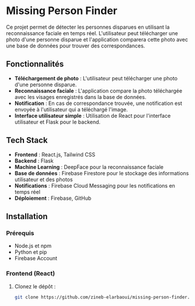 # Missing Person Finder

Ce projet permet de détecter les personnes disparues en utilisant la reconnaissance faciale en temps réel. L'utilisateur peut télécharger une photo d'une personne disparue et l'application comparera cette photo avec une base de données pour trouver des correspondances.

## Fonctionnalités

- **Téléchargement de photo** : L'utilisateur peut télécharger une photo d'une personne disparue.
- **Reconnaissance faciale** : L'application compare la photo téléchargée avec les visages enregistrés dans la base de données.
- **Notification** : En cas de correspondance trouvée, une notification est envoyée à l'utilisateur qui a téléchargé l'image.
- **Interface utilisateur simple** : Utilisation de React pour l'interface utilisateur et Flask pour le backend.

## Tech Stack

- **Frontend** : React.js, Tailwind CSS
- **Backend** : Flask
- **Machine Learning** : DeepFace pour la reconnaissance faciale
- **Base de données** : Firebase Firestore pour le stockage des informations utilisateur et des photos
- **Notifications** : Firebase Cloud Messaging pour les notifications en temps réel
- **Déploiement** : Firebase, GitHub

## Installation

### Prérequis

- Node.js et npm
- Python et pip
- Firebase Account

### Frontend (React)

1. Clonez le dépôt :
   ```bash
   git clone https://github.com/zineb-elarbaoui/missing-person-finder.git
